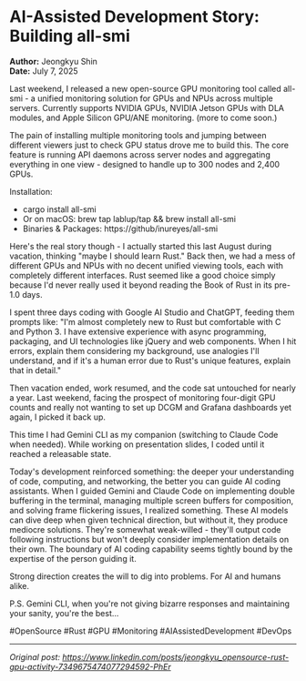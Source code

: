 # AI-Assisted Development Story: Building all-smi

**Author:** Jeongkyu Shin  
**Date:** July 7, 2025

Last weekend, I released a new open-source GPU monitoring tool called all-smi - a unified monitoring solution for GPUs and NPUs across multiple servers. Currently supports NVIDIA GPUs, NVIDIA Jetson GPUs with DLA modules, and Apple Silicon GPU/ANE monitoring. (more to come soon.)

The pain of installing multiple monitoring tools and jumping between different viewers just to check GPU status drove me to build this. The core feature is running API daemons across server nodes and aggregating everything in one view - designed to handle up to 300 nodes and 2,400 GPUs.

Installation:
* cargo install all-smi
* Or on macOS: brew tap lablup/tap && brew install all-smi
* Binaries & Packages: https://github/inureyes/all-smi

Here's the real story though - I actually started this last August during vacation, thinking "maybe I should learn Rust." Back then, we had a mess of different GPUs and NPUs with no decent unified viewing tools, each with completely different interfaces. Rust seemed like a good choice simply because I'd never really used it beyond reading the Book of Rust in its pre-1.0 days.

I spent three days coding with Google AI Studio and ChatGPT, feeding them prompts like: 
"I'm almost completely new to Rust but comfortable with C and Python 3. I have extensive experience with async programming, packaging, and UI technologies like jQuery and web components. When I hit errors, explain them considering my background, use analogies I'll understand, and if it's a human error due to Rust's unique features, explain that in detail."

Then vacation ended, work resumed, and the code sat untouched for nearly a year. Last weekend, facing the prospect of monitoring four-digit GPU counts and really not wanting to set up DCGM and Grafana dashboards yet again, I picked it back up.

This time I had Gemini CLI as my companion (switching to Claude Code when needed). While working on presentation slides, I coded until it reached a releasable state.

Today's development reinforced something: the deeper your understanding of code, computing, and networking, the better you can guide AI coding assistants. When I guided Gemini and Claude Code on implementing double buffering in the terminal, managing multiple screen buffers for composition, and solving frame flickering issues, I realized something. These AI models can dive deep when given technical direction, but without it, they produce mediocre solutions. They're somewhat weak-willed - they'll output code following instructions but won't deeply consider implementation details on their own. The boundary of AI coding capability seems tightly bound by the expertise of the person guiding it.

Strong direction creates the will to dig into problems. For AI and humans alike.

P.S. Gemini CLI, when you're not giving bizarre responses and maintaining your sanity, you're the best...

#OpenSource #Rust #GPU #Monitoring #AIAssistedDevelopment #DevOps

---

*Original post: https://www.linkedin.com/posts/jeongkyu_opensource-rust-gpu-activity-7349675474077294592-PhEr*
